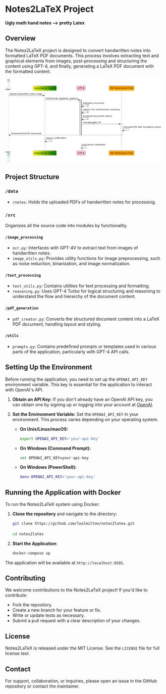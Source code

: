 # Notes2LaTeX Project

**Ugly math hand notes --> pretty Latex**

## Overview
The Notes2LaTeX project is designed to convert handwritten notes into formatted LaTeX PDF documents. This process involves extracting text and graphical elements from images, post-processing and structuring the content using GPT-4, and finally, generating a LaTeX PDF document with the formatted content.

![Architecture Diagram](docs/diagram.png)

## Project Structure

### `/data`
- `/notes`: Holds the uploaded PDFs of handwritten notes for processing.

### `/src`
Organizes all the source code into modules by functionality.

#### `/image_processing`
- `ocr.py`: Interfaces with GPT-4V to extract text from images of handwritten notes.
- `image_utils.py`: Provides utility functions for image preprocessing, such as noise reduction, binarization, and image normalization.

#### `/text_processing`
- `text_utils.py`: Contains utilities for text processing and formatting.
- `reasoning.py`: Uses GPT-4 Turbo for logical structuring and reasoning to understand the flow and hierarchy of the document content.

#### `/pdf_generation`
- `pdf_creator.py`: Converts the structured document content into a LaTeX PDF document, handling layout and styling.

#### `/utils`
- `prompts.py`: Contains predefined prompts or templates used in various parts of the application, particularly with GPT-4 API calls.


## Setting Up the Environment

Before running the application, you need to set up the `OPENAI_API_KEY` environment variable. This key is essential for the application to interact with OpenAI's API.

1. **Obtain an API Key:**
   If you don't already have an OpenAI API key, you can obtain one by signing up or logging into your account at [OpenAI](https://openai.com/).

2. **Set the Environment Variable:**
   Set the `OPENAI_API_KEY` in your environment. This process varies depending on your operating system.

   - **On Unix/Linux/macOS:**
     ```bash
     export OPENAI_API_KEY='your-api-key'
     ```
   - **On Windows (Command Prompt):**
     ```bash
     set OPENAI_API_KEY=your-api-key
     ```
   - **On Windows (PowerShell):**
     ```powershell
     $env:OPENAI_API_KEY='your-api-key'
     ```

## Running the Application with Docker

To run the Notes2LaTeX system using Docker:

1. **Clone the repository** and navigate to the directory:

   ```bash
   git clone https://github.com/lealmilton/notes2latex.git

   cd notes2latex

2. **Start the Application**:

   ```bash
   docker-compose up

The application will be available at `http://localhost:8501`.

## Contributing
We welcome contributions to the Notes2LaTeX project! If you'd like to contribute:
- Fork the repository.
- Create a new branch for your feature or fix.
- Write or update tests as necessary.
- Submit a pull request with a clear description of your changes.

## License
Notes2LaTeX is released under the MIT License. See the `LICENSE` file for full license text.

## Contact
For support, collaboration, or inquiries, please open an issue in the GitHub repository or contact the maintainer.
